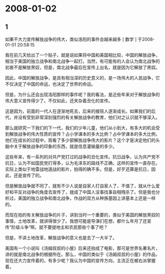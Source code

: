 # 2008-01-02

## 1

如果不大力宣传解放战争的伟大，类似洛阳的事件会越来越多    [ 数学 ] 于2008-01-01 20:58:15 

我在前几天给出了一个贴子，就是说如果将中国和美国相比较，中国的解放战争，相当于美国的独立战争和南北战争一起打。当然，有可能有的人会认为南北战争的初衷不是解放黑奴，但是，南北战争最后在宣传上出名，就是因为它解放了黑奴。

因此，中国的解放战争，是具有相当深的历史意义的，是一场伟大的人民战争，它不仅决定了中国的命运，也决定了世界的命运。

但是，为什么还会出现洛阳那样的事件呢？我的看法，是近些年来对于解放战争的伟大意义宣传得少了。不仅如此，还夹杂着丑化的宣传。

这是因为，前面的一代人在逐渐地死去，后来的接班人逐渐成长。如果我们的后代，并没有受到非常深刻强烈的有关解放战争的教育，他们对之认识就不够深入。

那么就研究一下我们的下一代，我们的少年儿童，他们从小到大，有多大的机会受到解放战争的伟大性质的宣传？占小学课本的多大比例？占中学课本的多大比例，他们在成长的过程中，观看了多少部解放战争伟大的影片？这个才是决定他们的头脑中关于解放战争的印象的东西，就是信息灌输量的多少。

这些年来，有一系列的对共产党打过的战争的丑化宣传。抗日战争，认为共产党不抗日，认为不如国民党打得多，认为毛泽东的路线不正确，这样的宣传一直存在。实际上类似于地雷战地道战的影片，拍得的确不多。但是，好歹还算是抗日，因此，还是宣传了的。

但是解放战争就不同了，就有不少人说是自家人打自家人了，不值了，就从什么爱好和平反对战争的角度去宣传了，就成了中国人没事找事自相残杀了。但是我也分析过，美国的独立战争和南北战争，作战的双方从种族基因上讲基本上还是一样的。

而现在拍的有关解放战争的片子，讲到当时一个重要的，类似于美国的解放黑奴的事情，土地改革，就讲得很少了。我想可能是导演们在想，都什么年月了还宣传“阶级斗争”啊，就不要提地主和农民那些个事了吧？

但是，不讲土地改革，解放战争的意义也是去了一大半了。

美国有一个小说叫《汤姆叔叔的小屋》后来还拍成了电影，那可是世界名著名片，讲的就是南北战争的根据所在。那么，中国的类似于《汤姆叔叔的小屋》的作品，现在还大力宣传着的，有多少呢？我认为中国的宣传方向，主流正在被右派掌握着。  



